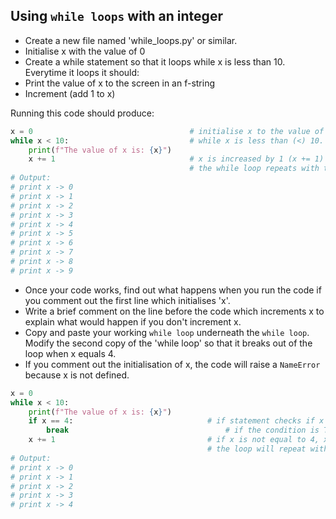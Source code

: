 ## Using `while loops` with an integer

* Create a new file named 'while_loops.py' or similar. 
* Initialise x with the value of 0 
* Create a while statement so that it loops while x is less than 10. Everytime it loops it should: 
* Print the value of x to the screen in an f-string 
* Increment (add 1 to x) 

Running this code should produce: 

``` python
x = 0                                   # initialise x to the value of 0.
while x < 10:                           # while x is less than (<) 10.
    print(f"The value of x is: {x}")
    x += 1                              # x is increased by 1 (x += 1) each time.
                                        # the while loop repeats with the new value of x.
# Output:
# print x -> 0 
# print x -> 1 
# print x -> 2 
# print x -> 3 
# print x -> 4 
# print x -> 5 
# print x -> 6 
# print x -> 7 
# print x -> 8 
# print x -> 9 
``` 
* Once your code works, find out what happens when you run the code if you comment out the first line which initialises 'x'. 
* Write a brief comment on the line before the code which increments x to explain what would happen if you don't increment x. 
* Copy and paste your working `while loop` underneath the `while loop`. Modify the second copy of the 'while loop' so that it breaks out of the loop when x equals 4. 
* If you comment out the initialisation of x, the code will raise a `NameError` because x is not defined.

``` python
x = 0
while x < 10:
    print(f"The value of x is: {x}")
    if x == 4:                              # if statement checks if x is equal (==) to 4.
        break                                   # if the condition is True, the break statement will stop the while loop.
    x += 1                                  # if x is not equal to 4, x is increased by 1 (x += 1).
                                            # the loop will repeat with the new value of x but stop (<10).
# Output: 
# print x -> 0 
# print x -> 1 
# print x -> 2 
# print x -> 3 
# print x -> 4 
``` 




